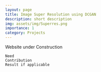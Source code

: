 ```yaml
---
layout: page
title: Image Super Resolution using DCGAN
description: short description
img: assets/img/Superres.png
importance: 1
category: Projects
---
```


Website under Construction

    Need
    Contribution
    Result if applicable
